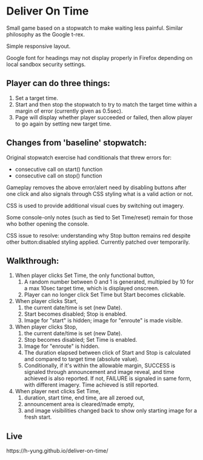 # Deliver On Time
Small game based on a stopwatch to make waiting less painful. Similar philosophy as the Google t-rex.

Simple responsive layout.

Google font for headings may not display properly in Firefox depending on local sandbox security settings.

<h2>Player can do three things:</h2>
<ol>
	<li> Set a target time.</li>
	<li>Start and then stop the stopwatch to try to match the target time within a margin of error (currently given as 0.5sec).</li>
	<li>Page will display whether player succeeded or failed, then allow player to go again by setting new target time.</li>
</ol>

<h2>Changes from 'baseline' stopwatch:</h2>

<p>Original stopwatch exercise had conditionals that threw errors for:</p>
<ul>
	<li>consecutive call on start() function</li>
	<li>consecutive call on stop() function</li>
</ul>
<p>Gameplay removes the above error/alert need by disabling buttons after one click and also signals through CSS styling what is a valid action or not.</p>

<p>CSS is used to provide additional visual cues by switching out imagery.</p>

<p>Some console-only notes (such as tied to <span>Set Time</span>/reset) remain for those who bother opening the console.</p>

<p>CSS issue to resolve: understanding why <span>Stop</span> button remains red despite other button:disabled styling applied. Currently patched over temporarily.</p>

<h2>Walkthrough:</h2>

<ol>
	<li>When player clicks <span>Set Time</span>, the only functional button,
		<ol>
			<li>A random number between 0 and 1 is generated, multipied by 10 for a max 10sec target time, which is displayed onscreen.</li>
			<li>Player can no longer click <span>Set Time</span> but <span>Start</span> becomes clickable.</li>
		</ol>
	</li>
	<li>When player clicks <span>Start</span>, 
		<ol>
			<li>the current date/time is set (new Date).</li>
			<li><span>Start</span> becomes disabled; <span>Stop</span> is enabled.</li>
			<li>Image for "start" is hidden; image for "enroute" is made visible.</li>
		</ol>
	</li>
	<li>When player clicks <span>Stop</span>, 
		<ol>
			<li>the current date/time is set (new Date).</li>
			<li><span>Stop</span> becomes disabled; <span>Set Time</span> is enabled.</li>
			<li>Image for "enroute" is hidden.</li>
			<li>The duration elapsed between click of <span>Start</span> and <span>Stop</span> is calculated and compared to target time (absolute value).</li>
			<li>Conditionally, if it's within the allowable margin, SUCCESS is signaled through announcement and image reveal, and time achieved is also reported. If not, FAILURE is signaled in same form, with different imagery. Time achieved is still reported.</li>
		</ol>
	<li>When player next clicks <span>Set Time</span>,
		<ol>
			<li>duration, start time, end time, are all zeroed out,</li>
			<li>announcement area is cleared/made empty,</li>
			<li>and image visibilities changed back to show only starting image for a fresh start.</li>
		</ol>
	</li>
</ol>

<h2>Live</h2>
<p>https://h-yung.github.io/deliver-on-time/</p>
